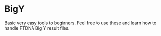 # BigY

Basic very easy tools to beginners. Feel free to use these and learn how to handle FTDNA Big Y result files.
